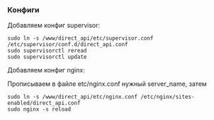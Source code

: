 ### Конфиги

Добавляем конфиг supervisor:

```
sudo ln -s /www/direct_api/etc/supervisor.conf /etc/supervisor/conf.d/direct_api.conf
sudo supervisorctl reread
sudo supervisorctl update
```

Добавляем конфиг nginx:

Прописываем в файле etc/nginx.conf нужный server_name, затем
```
sudo ln -s /www/direct_api/etc/nginx.conf /etc/nginx/sites-enabled/direct_api.conf
sudo nginx -s reload
```
